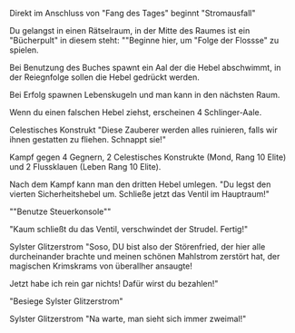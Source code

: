 Direkt im Anschluss von "Fang des Tages" beginnt "Stromausfall"

Du gelangst in einen Rätselraum, in der Mitte des Raumes ist ein "Bücherpult" in diesem steht: ""Beginne hier, um "Folge der Flossse" zu spielen.

Bei Benutzung des Buches spawnt ein Aal der die Hebel abschwimmt, in der Reiegnfolge sollen die Hebel gedrückt werden.

Bei Erfolg spawnen Lebenskugeln und man kann in den nächsten Raum.

Wenn du einen falschen Hebel ziehst, erscheinen 4 Schlinger-Aale.

Celestisches Konstrukt
"Diese Zauberer werden alles ruinieren, falls wir ihnen gestatten zu fliehen. Schnappt sie!"

Kampf gegen 4 Gegnern, 2 Celestisches Konstrukte (Mond, Rang 10 Elite) und 2 Flussklauen (Leben Rang 10 Elite).

Nach dem Kampf kann man den dritten Hebel umlegen.
"Du legst den vierten Sicherheitshebel um. Schließe jetzt das Ventil im Hauptraum!"

""Benutze Steuerkonsole""

"Kaum schließt du das Ventil, verschwindet der Strudel. Fertig!"

Sylster Glitzerstrom
"Soso, DU bist also der Störenfried, der hier alle durcheinander brachte und meinen schönen Mahlstrom zerstört hat, der magischen Krimskrams von überallher ansaugte!

Jetzt habe ich rein gar nichts! Dafür wirst du bezahlen!"

"Besiege Sylster Glitzerstrom"

Sylster Glitzerstrom
"Na warte, man sieht sich immer zweimal!"